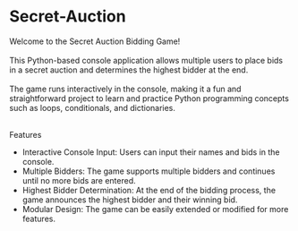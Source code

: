 # Secret-Auction
Welcome to the Secret Auction Bidding Game! <br />
<br />
This Python-based console application allows multiple users to place bids in a secret auction and determines the highest bidder at the end. <br />
<br />
The game runs interactively in the console, making it a fun and straightforward project to learn and practice Python programming concepts such as loops, conditionals, and dictionaries. <br />
<br />

Features <br />
<ul>
  <li>Interactive Console Input: Users can input their names and bids in the console.</li>
  <li>Multiple Bidders: The game supports multiple bidders and continues until no more bids are entered.</li>
  <li>Highest Bidder Determination: At the end of the bidding process, the game announces the highest bidder and their winning bid.</li>
  <li>Modular Design: The game can be easily extended or modified for more features.</li>
</ul>
